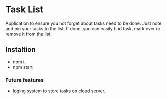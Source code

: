 # Task List

Application to ensure you not forget about tasks need to be done. Just note and pin your tasks to the list. If done, you can easily find task, mark over or remove it from the list. 

## Instaltion
- npm i,
- npm start

### Future features
- loging system to store tasks on cloud server.

